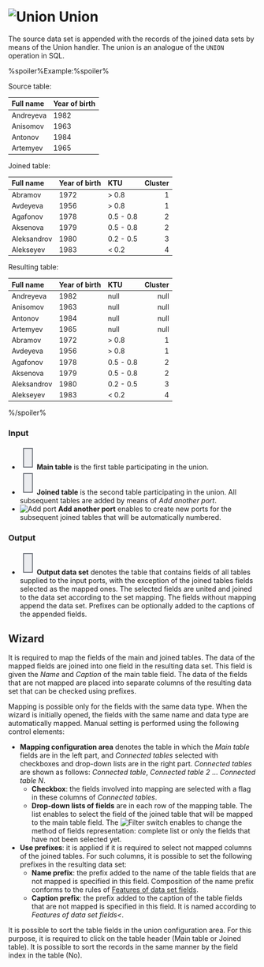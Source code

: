 # ![Union](../../images/icons/components/union_default.svg) Union

The source data set is appended with the records of the joined data sets by means of the Union handler. The union is an analogue of the `UNION` operation in SQL.

%spoiler%Example:%spoiler%

Source table:

|Full name|Year of birth|
|:-|:-|
|Andreyeva|1982|
|Anisomov|1963|
|Antonov|1984|
|Artemyev|1965|

Joined table:

|Full name|Year of birth|KTU|Cluster|
|:-|:-|:-|-:|
|Abramov|1972|\> 0.8|1|
|Avdeyeva|1956|\> 0.8|1|
|Agafonov|1978|0.5 - 0.8|2|
|Aksenova|1979|0.5 - 0.8|2|
|Aleksandrov|1980|0.2 - 0.5|3|
|Alekseyev|1983|< 0.2|4|

Resulting table:

|Full name|Year of birth|KTU|Cluster|
|:-|:-|:-|-:|
|Andreyeva|1982|null|null|
|Anisomov|1963|null|null|
|Antonov|1984|null|null|
|Artemyev|1965|null|null|
|Abramov|1972|\> 0.8|1|
|Avdeyeva|1956|\> 0.8|1|
|Agafonov|1978|0.5 - 0.8|2|
|Aksenova|1979|0.5 - 0.8|2|
|Aleksandrov|1980|0.2 - 0.5|3|
|Alekseyev|1983|< 0.2|4|

%/spoiler%

### Input

* ![Main table](../../images/icons/app/node/ports/inputs/table_inactive.svg) **Main table** is the first table participating in the union.
* ![Joined table](../../images/icons/app/node/ports/inputs/table_inactive.svg) **Joined table** is the second table participating in the union. All subsequent tables are added by means of *Add another port*.
* ![Add port](../../images/icons/toolbar-controls/plus-native_default.svg) **Add another port** enables to create new ports for the subsequent joined tables that will be automatically numbered.

### Output

* ![Output data set](../../images/icons/app/node/ports/inputs/table_inactive.svg) **Output data set** denotes the table that contains fields of all tables supplied to the input ports, with the exception of the joined tables fields selected as the mapped ones. The selected fields are united and joined to the data set according to the set mapping. The fields without mapping append the data set. Prefixes can be optionally added to the captions of the appended fields.

## Wizard

It is required to map the fields of the main and joined tables. The data of the mapped fields are joined into one field in the resulting data set. This field is given the *Name* and *Caption* of the main table field. The data of the fields that are not mapped are placed into separate columns of the resulting data set that can be checked using prefixes.

Mapping is possible only for the fields with the same data type. When the wizard is initially opened, the fields with the same name and data type are automatically mapped. Manual setting is performed using the following control elements:

* **Mapping configuration area** denotes the table in which the *Main table* fields are in the left part, and *Connected tables* selected with checkboxes and drop-down lists are in the right part. *Connected tables* are shown as follows: *Connected table*, *Connected table 2* ... *Connected table N*.
   * **Checkbox**: the fields involved into mapping are selected with a flag in these columns of *Connected tables*.
   * **Drop-down lists of fields** are in each row of the mapping table. The list enables to select the field of the joined table that will be mapped to the main table field. The ![Filter](../../images/icons/filter-switcher/filterswitch-on_default.svg) switch enables to change the method of fields representation: complete list or only the fields that have not been selected yet.
* **Use prefixes**: it is applied if it is required to select not mapped columns of the joined tables. For such columns, it is possible to set the following prefixes in the resulting data set:
   * **Name prefix**: the prefix added to the name of the table fields that are not mapped is specified in this field. Composition of the name prefix conforms to the rules of [Features of data set fields](../../data/datasetfieldoptions.md).
   * **Caption prefix**: the prefix added to the caption of the table fields that are not mapped is specified in this field. It is named according to *Features of data set fields<*.


It is possible to sort the table fields in the union configuration area. For this purpose, it is required to click on the table header (Main table or Joined table). It is possible to sort the records in the same manner by the field index in the table (No).
